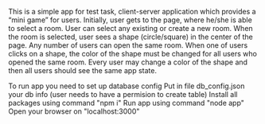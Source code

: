 This is a simple app for test task, client-server application which provides a “mini game” for users. Initially, user gets to the page, where he/she is able to select a room. User can select any existing or create a new room.
When the room is selected, user sees a shape (circle/square) in the center of the page. Any number of users can open the same room. When one of users clicks on a shape, the color of the shape must be changed for all users who opened the same room. Every user may change a color of the shape and then all users should see the same app state.

To run app you need to set up database config 
Put in file db_config.json your db info (user needs to have a permision to create table)
Install all packages using command "npm i"
Run app using command "node app"
Open your browser on "localhost:3000"
